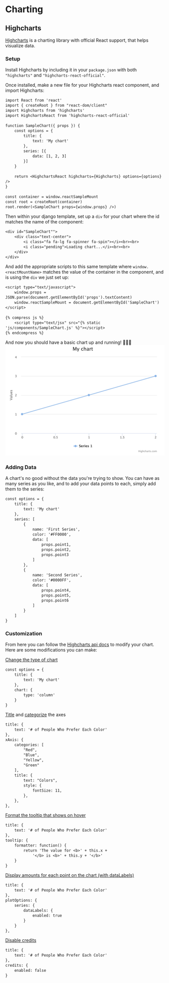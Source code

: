 # Charting

## Highcharts

[Highcharts](https://www.highcharts.com/) is a charting library with official React support, that helps visualize data.

### Setup

Install Highcharts by including it in your `package.json` with both `"highcharts"` and `"highcharts-react-official"`.

Once installed, make a new file for your Highcharts react component, and import Highcharts:

```
import React from 'react'
import { createRoot } from "react-dom/client"
import Highcharts from 'highcharts'
import HighchartsReact from 'highcharts-react-official'

function SampleChart({ props }) {
    const options = {
        title: {
            text: 'My chart'
        },
        series: [{
            data: [1, 2, 3]
        }]
    }

    return <HighchartsReact highcharts={Highcharts} options={options} />
}  

const container = window.reactSampleMount
const root = createRoot(container)
root.render(<SampleChart props={window.props} />)
```

Then within your django template, set up a `div` for your chart where the id matches the name of the component:

```
<div id="SampleChart"">
    <div class="text-center">
        <i class="fa fa-lg fa-spinner fa-spin"></i><br><br>
        <i class="pending">Loading chart...</i><br><br>
    </div>
</div>
```

And add the appropriate scripts to this same template where `window.<reactMountName>` matches the value of the container in the component, and is using the `div` we just set up:

```
<script type="text/javascript">
    window.props = JSON.parse(document.getElementById('props').textContent)
    window.reactSampleMount = document.getElementById('SampleChart')
</script>

{% compress js %}
    <script type="text/jsx" src="{% static 'js/components/SampleChart.js' %}"></script>
{% endcompress %}
```

And now you should have a basic chart up and running! :clap::clap::clap:
![Sample Chart](../images/sample_chart.png)

### Adding Data

A chart's no good without the data you're trying to show. You can have as many series as you like, and to add your data points to each, simply add them to the series:

```
const options = {
    title: {
        text: 'My chart'
    },
    series: [
        {
            name: 'First Series',
            color: '#FF0000',
            data: [
                props.point1,
                props.point2,
                props.point3
            ]
        },
        {
            name: 'Second Series',
            color: '#0000FF',
            data: [
                props.point4,
                props.point5,
                props.point6
            ]
        }
    ]
}
```

### Customization

From here you can follow the [Highcharts api docs](https://api.highcharts.com/highcharts/) to modify your chart. Here are some modifications you can make:

[Change the type of chart](https://api.highcharts.com/highcharts/chart.type)

```
const options = {
    title: {
        text: 'My chart'
    },
    chart: {
        type: 'column'
    }
}
```

[Title](https://api.highcharts.com/highcharts/xAxis.title.text) and [categorize](https://api.highcharts.com/highcharts/xAxis.categories) the axes
```
title: {
    text: '# of People Who Prefer Each Color'
},
xAxis: {
    categories: [
        "Red",
        "Blue",
        "Yellow",
        "Green"
    ],
    title: {
        text: "Colors",
        style: {
            fontSize: 11,
        },
    },
},
```

[Format the tooltip that shows on hover](https://api.highcharts.com/highcharts/tooltip.formatter)
```
title: {
    text: '# of People Who Prefer Each Color'
},
tooltip: {
    formatter: function() {
        return 'The value for <b>' + this.x + 
            '</b> is <b>' + this.y + '</b>'
    }
}
```

[Display amounts for each point on the chart (with dataLabels)](https://api.highcharts.com/highcharts/plotOptions.series.dataLabels)
```
title: {
    text: '# of People Who Prefer Each Color'
},
plotOptions: {
    series: {
        dataLabels: {
            enabled: true
        }
    }
},
```

[Disable credits](https://api.highcharts.com/highcharts/credits.enabled)
```
title: {
    text: '# of People Who Prefer Each Color'
},
credits: {
    enabled: false
}
```